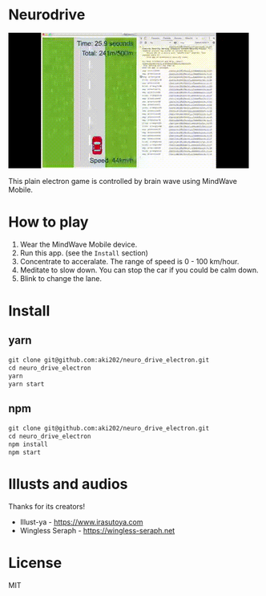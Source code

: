 # Neurodrive

![Playing image](https://raw.githubusercontent.com/aki202/neuro_drive_electron/media/pv1.gif)

This plain electron game is controlled by brain wave using MindWave Mobile.


# How to play

1. Wear the MindWave Mobile device.
2. Run this app. (see the `Install` section)
3. Concentrate to acceralate. The range of speed is 0 - 100 km/hour.
4. Meditate to slow down. You can stop the car if you could be calm down.
5. Blink to change the lane.

# Install

## yarn

```
git clone git@github.com:aki202/neuro_drive_electron.git
cd neuro_drive_electron
yarn
yarn start
```

## npm

```
git clone git@github.com:aki202/neuro_drive_electron.git
cd neuro_drive_electron
npm install
npm start
```

# Illusts and audios

Thanks for its creators!

- Illust-ya - https://www.irasutoya.com
- Wingless Seraph - https://wingless-seraph.net

# License

MIT

